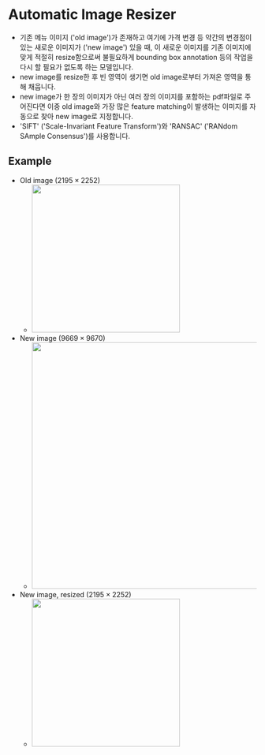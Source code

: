 # Automatic Image Resizer
- 기존 메뉴 이미지 ('old image')가 존재하고 여기에 가격 변경 등 약간의 변경점이 있는 새로운 이미지가 ('new image') 있을 때, 이 새로운 이미지를 기존 이미지에 맞게 적절히 resize함으로써 불필요하게 bounding box annotation 등의 작업을 다시 할 필요가 없도록 하는 모델입니다.
- new image를 resize한 후 빈 영역이 생기면 old image로부터 가져온 영역을 통해 채웁니다.
- new image가 한 장의 이미지가 아닌 여러 장의 이미지를 포함하는 pdf파일로 주어진다면 이중 old image와 가장 많은 feature matching이 발생하는 이미지를 자동으로 찾아 new image로 지정합니다.
- 'SIFT' ('Scale-Invariant Feature Transform')와 'RANSAC' ('RANdom SAmple Consensus')를 사용합니다.
## Example
- Old image ($2195 \times 2252$)
    - <img src="https://github.com/KimRass/automatic_image_resizer/assets/67457712/5be8bc8b-fb89-41cb-8a99-3f323a1787ab" width="300">
- New image ($9669 \times 9670$)
    - <img src="https://github.com/KimRass/automatic_image_resizer/assets/67457712/46227b43-caf5-442e-ba0b-e0b62edafa19" width="500">
- New image, resized ($2195 \times 2252$)
    - <img src="https://github.com/KimRass/automatic_image_resizer/assets/67457712/08b1d9c2-5263-4797-ae20-42eff0bf4269" width="300">
